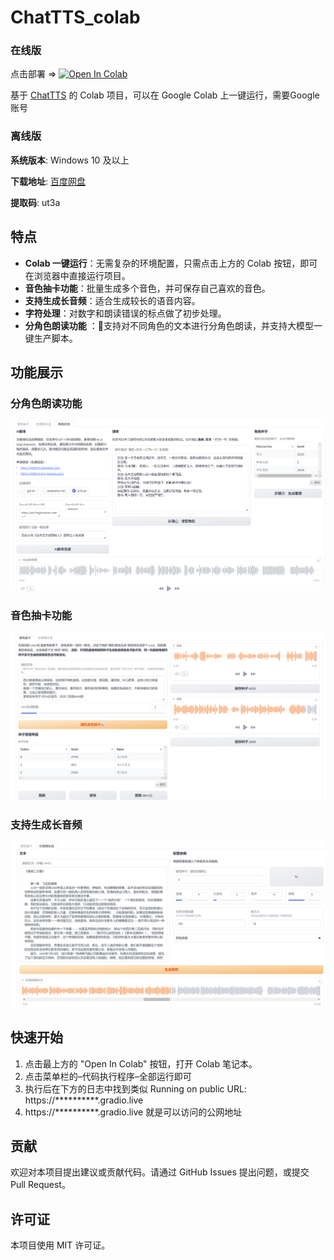 # ChatTTS_colab

### 在线版
点击部署 => [![Open In Colab](https://colab.research.google.com/assets/colab-badge.svg)](https://colab.research.google.com/github/6drf21e/ChatTTS_colab/blob/main/chattts_webui_mix.ipynb)

基于 [ChatTTS](https://github.com/2noise/ChatTTS) 的 Colab 项目，可以在 Google Colab 上一键运行，需要Google账号

### 离线版

**系统版本**: Windows 10 及以上

**下载地址**: [百度网盘](https://pan.baidu.com/s/199imviwIB3ak_SFZRrQKjQ?pwd=ut3a) 

**提取码**: ut3a

## 特点

- **Colab 一键运行**：无需复杂的环境配置，只需点击上方的 Colab 按钮，即可在浏览器中直接运行项目。
- **音色抽卡功能**：批量生成多个音色，并可保存自己喜欢的音色。
- **支持生成长音频**：适合生成较长的语音内容。
- **字符处理**：对数字和朗读错误的标点做了初步处理。
- **分角色朗读功能** ：🚀支持对不同角色的文本进行分角色朗读，并支持大模型一键生产脚本。

## 功能展示

### 分角色朗读功能

![分角色朗读功能](assets/shot3.png)

### 音色抽卡功能

![音色抽卡功能](assets/shot1.png)

### 支持生成长音频

![生成长音频](assets/shot2.png)

## 快速开始

1. 点击最上方的 "Open In Colab" 按钮，打开 Colab 笔记本。
2. 点击菜单栏的–代码执行程序–全部运行即可
3. 执行后在下方的日志中找到类似
   Running on public URL: https://**********.gradio.live
4. https://**********.gradio.live 就是可以访问的公网地址


## 贡献

欢迎对本项目提出建议或贡献代码。请通过 GitHub Issues 提出问题，或提交 Pull Request。

## 许可证

本项目使用 MIT 许可证。


